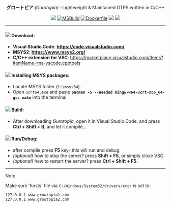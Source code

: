 <div align="center">

**グロートピア** *(Gurotopia)* : Lightweight & Maintained GTPS written in C/C++

[![](https://github.com/GT-api/GT.api/actions/workflows/make.yml/badge.svg)](https://github.com/GT-api/GT.api/actions/workflows/make.yml)
[![MSBuild](https://github.com/gurotopia/Gurotopia/actions/workflows/msbuild.yml/badge.svg)](https://github.com/gurotopia/Gurotopia/actions/workflows/msbuild.yml)
[![Dockerfile](https://github.com/gurotopia/Gurotopia/actions/workflows/docker.yml/badge.svg)](https://github.com/gurotopia/Gurotopia/actions/workflows/docker.yml)
[![](https://app.codacy.com/project/badge/Grade/fa8603d6ec2b4485b8e24817ef23ca21)](https://app.codacy.com/gh/gurotopia/Gurotopia/dashboard?utm_source=gh&utm_medium=referral&utm_content=&utm_campaign=Badge_grade)
[![](https://dcbadge.limes.pink/api/server/zzWHgzaF7J?style=flat)](https://discord.gg/zzWHgzaF7J)

</div>

***
#### ![](https://github.com/microsoft/vscode-icons/blob/main/icons/dark/checklist.svg) Download:
   - **Visual Studio Code**:  **https://code.visualstudio.com/**
   - **MSYS2**:  **https://www.msys2.org/**
   - **C/C++ extension for VSC**: https://marketplace.visualstudio.com/items?itemName=ms-vscode.cpptools

#### ![](https://github.com/microsoft/vscode-icons/blob/main/icons/dark/archive.svg) Installing MSYS packages:
   - Locate MSYS folder (`C:\msys64`).
   - Open `ucrt64.exe` and paste **`pacman -S --needed mingw-w64-ucrt-x86_64-gcc make`** into the terminal.

#### ![](https://github.com/microsoft/vscode-icons/blob/main/icons/dark/build.svg) Build:
   - After downloading *Gurotopia*, open it in Visual Studio Code, and press **Ctrl + Shift + B**, and let it compile...

#### ![](https://github.com/microsoft/vscode-icons/blob/main/icons/dark/debug-alt-small.svg) Run/Debug:
   - after compile press **F5** key- this will run and debug.
   - *(optional)* how to stop the server? press **Shift + F5**, or simply close VSC.
   - *(optional)* how to restart the server? press **Ctrl + Shift + F5**.
***

> [!NOTE]
> Make sure 'hosts' file via `C:/Windows/System32/drivers/etc/` is set to:
> ```
> 127.0.0.1 www.growtopia1.com
> 127.0.0.1 www.growtopia2.com
> ```
